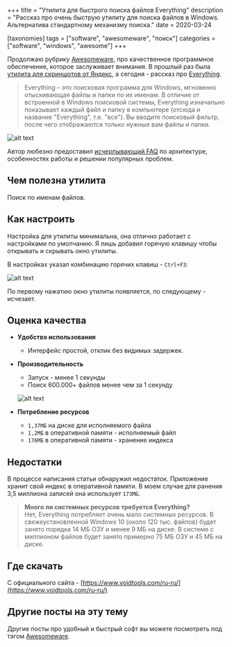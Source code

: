 +++
title = "Утилита для быстрого поиска файлов Everything"
description = "Рассказ про очень быструю утилиту для поиска файлов в Windows. Альтернатива стандартному механизму поиска."
date = 2020-03-24

[taxonomies]
tags = ["software", "awesomeware", "поиск"]
categories = ["software", "windows", "awesome"]
+++

Продолжаю рубрику [Awesomeware](/tags/awesomeware), про качественное программное обеспечение, которое заслуживает внимания.
В прошлый раз была [утилита для скриншотов от Яндекс](/yandex-screenshot-tool/), а сегодня - рассказ про [Everything](https://www.voidtools.com/ru-ru/).

> Everything – это поисковая программа для Windows, мгновенно отыскивающая файлы и папки по их именам.
  В отличие от встроенной в Windows поисковой системы, Everything изначально показывает каждый файл и папку в компьютере (отсюда и название "Everything", т.е. "все").
  Вы вводите поисковый фильтр, после чего отображаются только нужные вам файлы и папки.

![alt text](/images/awesomeware/everything-1.png "Как выглядит главное окно программы")

Автор любезно предоставил [исчерпывающий FAQ](https://www.voidtools.com/ru-ru/faq/#%D0%A7%D1%82%D0%BE_%D1%82%D0%B0%D0%BA%D0%BE%D0%B5_everything) по архитектуре, особенностях работы и решении популярных проблем. 

## Чем полезна утилита

Поиск по именам файлов.

## Как настроить

Настройка для утилиты минимальна, она отлично работает с настройками по умолчанию. Я лишь добавил горячую клавишу
чтобы открывать и скрывать окно утилиты. 

В настройках указал комбинацию горячих клавиш - `Ctrl+F3`:

![alt text](/images/awesomeware/everything-2.png "Главная горячая комбинация")

По первому нажатию окно утилиты появляется, по следующему - исчезает.

## Оценка качества

- **Удобство использования**  
  - Интерфейс простой, отклик без видимых задержек.

- **Производительность**  
  - Запуск - менее 1 секунды
  - Поиск 600.000+ файлов менее чем за 1 секунду  
  
  ![alt text](/images/awesomeware/everything-3.gif "Скорость поиска файлов")

- **Потребление ресурсов**  
  - `1,37МБ` на диске для исполняемого файла 
  - `1,2МБ` в оперативной памяти - исполняемый файл
  - `176МБ` в оперативной памяти - хранение индекса
  
## Недостатки

В процессе написания статьи обнаружил недостаток. Приложение хранит свой индекс в оперативной памяти.
В моем случае для ранения 3,5 миллиона записей она использует `173МБ`.

> **Много ли системных ресурсов требуется Everything?**  
Нет, Everything потребляет очень мало системных ресурсов.
В свежеустановленной Windows 10 (около 120 тыс. файлов) будет занято порядка 14 МБ ОЗУ и менее 9 МБ на диске.
В системе с миллионом файлов будет занято примерно 75 МБ ОЗУ и 45 МБ на диске.

## Где скачать

С официального сайта - [https://www.voidtools.com/ru-ru/](https://www.voidtools.com/ru-ru/)

## Другие посты на эту тему

Другие посты про удобный и быстрый софт вы можете посмотреть под тэгом [Awesomeware](/tags/awesomeware).
